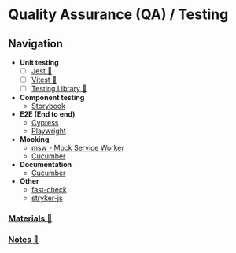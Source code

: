 # Quality Assurance (QA) / Testing

## Navigation

- **Unit testing**
  - [ ] [Jest 📂](./unit-testing/topics/jest/index.md)
  - [ ] [Vitest 📂](./unit-testing/topics/vitest/index.md)
  - [ ] [Testing Library 📂](./unit-testing/topics/testing-library/index.md)
- **Component testing**
  - [Storybook](https://www.google.com/url?sa=t&rct=j&q=&esrc=s&source=web&cd=&cad=rja&uact=8&ved=2ahUKEwj0p-3P65SFAxVTGBAIHcWbAXEQFnoECAcQAQ&url=https%3A%2F%2Fstorybook.js.org%2F&usg=AOvVaw3yFiehIItinYyB9pHN8YIy&opi=89978449)
- **E2E (End to end)**
  - [Cypress](https://www.cypress.io/)
  - [Playwright](https://playwright.dev)
- **Mocking**
  - [msw - Mock Service Worker](https://github.com/mswjs/msw)
  - [Cucumber](https://cucumber.io/)
- **Documentation**
  - [Cucumber](https://cucumber.io/)
- **Other**
  - [fast-check](https://github.com/dubzzz/fast-check)
  - [stryker-js](https://github.com/stryker-mutator/stryker-js)

### [Materials 📂](./materials.md)

### [Notes 📂](./notes.md)
